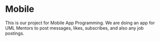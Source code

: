 # Mobile
This is our project for Mobile App Programming. We are doing an app for UML Mentors to post messages, likes, subscribes, and also any
job postings.
